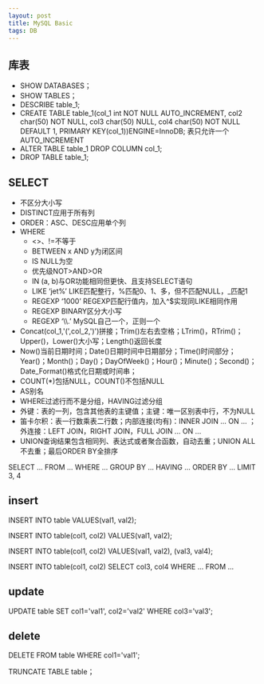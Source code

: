 ```yaml
---
layout: post
title: MySQL Basic
tags: DB
---
```

## 库表

- SHOW DATABASES；
- SHOW TABLES；
- DESCRIBE table_1;
- CREATE TABLE table_1(col_1 int NOT NULL AUTO_INCREMENT, col2 char(50) NOT NULL, col3 char(50) NULL, col4 char(50) NOT NULL DEFAULT 1, PRIMARY KEY(col_1))ENGINE=InnoDB;    表只允许一个AUTO_INCREMENT
- ALTER TABLE table_1 DROP COLUMN col_1;
- DROP TABLE table_1;

## SELECT

- 不区分大小写
- DISTINCT应用于所有列
- ORDER：ASC、DESC应用单个列
- WHERE
	- \<\>、!=不等于
	- BETWEEN x AND y为闭区间
	- IS NULL为空
	- 优先级NOT>AND>OR
	- IN (a, b)与OR功能相同但更快、且支持SELECT语句
	- LIKE ‘jet%’ LIKE匹配整行，%匹配0、1、多，但不匹配NULL，\_匹配1
	- REGEXP ‘1000’ REGEXP匹配行值内，加入^$实现同LIKE相同作用
	- REGEXP BINARY区分大小写
	- REGEXP ‘\\\\.’ MySQL自己一个，正则一个
- Concat(col_1,'(',col_2,')')拼接；Trim()左右去空格；LTrim()，RTrim()；Upper()，Lower()大小写；Length()返回长度
- Now()当前日期时间；Date()日期时间中日期部分；Time()时间部分；Year()；Month()；Day()；DayOfWeek()；Hour()；Minute()；Second()；Date_Format()格式化日期或时间串；
- COUNT(\*)包括NULL，COUNT()不包括NULL
- AS别名
- WHERE过滤行而不是分组，HAVING过滤分组
- 外键：表的一列，包含其他表的主键值；主键：唯一区别表中行，不为NULL
- 笛卡尔积：表一行数乘表二行数；内部连接(均有)：INNER JOIN ... ON ... ；外连接：LEFT JOIN，RIGHT JOIN，FULL JOIN ... ON ...
- UNION查询结果包含相同列、表达式或者聚合函数，自动去重；UNION ALL不去重；最后ORDER BY全排序


SELECT ... FROM ... WHERE ... GROUP BY ... HAVING ... ORDER BY ...  LIMIT 3, 4

## insert

INSERT INTO table VALUES(val1, val2);

INSERT INTO table(col1, col2) VALUES(val1, val2);

INSERT INTO table(col1, col2) VALUES(val1, val2), (val3, val4);

INSERT INTO table(col1, col2) SELECT col3, col4 WHERE ... FROM ...

## update

UPDATE table SET col1='val1', col2='val2' WHERE col3='val3';

## delete

DELETE FROM table WHERE col1='val1';

TRUNCATE TABLE table；